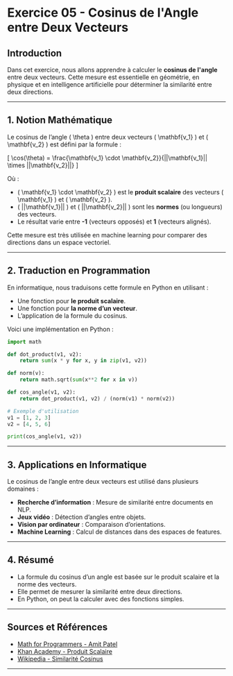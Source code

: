 # Exercice 05 - Cosinus de l'Angle entre Deux Vecteurs

## Introduction
Dans cet exercice, nous allons apprendre à calculer le **cosinus de l'angle** entre deux vecteurs. Cette mesure est essentielle en géométrie, en physique et en intelligence artificielle pour déterminer la similarité entre deux directions.

---

## 1. Notion Mathématique
Le cosinus de l’angle \( \theta \) entre deux vecteurs \( \mathbf{v_1} \) et \( \mathbf{v_2} \) est défini par la formule :

\[
\cos(\theta) = \frac{\mathbf{v_1} \cdot \mathbf{v_2}}{||\mathbf{v_1}|| \times ||\mathbf{v_2}||}
\]

Où :
- \( \mathbf{v_1} \cdot \mathbf{v_2} \) est le **produit scalaire** des vecteurs \( \mathbf{v_1} \) et \( \mathbf{v_2} \).
- \( ||\mathbf{v_1}|| \) et \( ||\mathbf{v_2}|| \) sont les **normes** (ou longueurs) des vecteurs.
- Le résultat varie entre **-1** (vecteurs opposés) et **1** (vecteurs alignés).

Cette mesure est très utilisée en machine learning pour comparer des directions dans un espace vectoriel.

---

## 2. Traduction en Programmation
En informatique, nous traduisons cette formule en Python en utilisant :
- Une fonction pour **le produit scalaire**.
- Une fonction pour **la norme d’un vecteur**.
- L’application de la formule du cosinus.

Voici une implémentation en Python :

```python
import math

def dot_product(v1, v2):
    return sum(x * y for x, y in zip(v1, v2))

def norm(v):
    return math.sqrt(sum(x**2 for x in v))

def cos_angle(v1, v2):
    return dot_product(v1, v2) / (norm(v1) * norm(v2))

# Exemple d'utilisation
v1 = [1, 2, 3]
v2 = [4, 5, 6]

print(cos_angle(v1, v2))
```

---

## 3. Applications en Informatique
Le cosinus de l’angle entre deux vecteurs est utilisé dans plusieurs domaines :
- **Recherche d’information** : Mesure de similarité entre documents en NLP.
- **Jeux vidéo** : Détection d’angles entre objets.
- **Vision par ordinateur** : Comparaison d’orientations.
- **Machine Learning** : Calcul de distances dans des espaces de features.

---

## 4. Résumé
- La formule du cosinus d’un angle est basée sur le produit scalaire et la norme des vecteurs.
- Elle permet de mesurer la similarité entre deux directions.
- En Python, on peut la calculer avec des fonctions simples.

---

## Sources et Références
- [Math for Programmers - Amit Patel](https://amitness.com/posts/math-for-programmers)
- [Khan Academy - Produit Scalaire](https://www.khanacademy.org/math/linear-algebra/vectors-and-spaces/dot-cross-products/v/defining-the-dot-product)
- [Wikipedia - Similarité Cosinus](https://fr.wikipedia.org/wiki/Similarit%C3%A9_cosinus)

---
